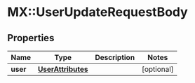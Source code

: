 # MX::UserUpdateRequestBody

## Properties
Name | Type | Description | Notes
------------ | ------------- | ------------- | -------------
**user** | [**UserAttributes**](UserAttributes.md) |  | [optional] 


